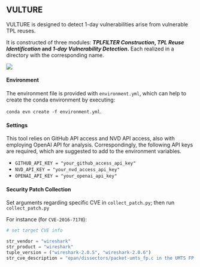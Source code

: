 ## VULTURE

VULTURE is designed to detect 1-day vulnerabilities arise from vulnerable TPL reuses. 

It is constructed of three modules: ***TPLFILTER Construction*, *TPL Reuse Identification* and *1-day Vulnerability Detection*.** Each realized in a directory with the corresponding name.

![](C:\Users\mxu49\PycharmProjects\Vulture\vulture.png)



#### Environment

The environment file is provided with `environment.yml`, which can help to create the conda environment by executing:

 `conda evn create -f environment.yml`.



#### Settings

This tool relies on GitHub API access and NVD API access, also with employing OpenAI API for analysis. Correspondingly, the following API keys are required, which are suggested to add to the environment variables.

* ``GITHUB_API_KEY = "your_github_access_api_key"``
* ``NVD_API_KEY = "your_nvd_access_api_key"``
* ``OPENAI_API_KEY = "your_openai_api_key"``



#### Security Patch Collection

Set arguments regarding specific CVE in `collect_patch.py`; then run `collect_patch.py`

For instance (for `CVE-2016-7178`):

```python
# set target CVE info

str_vendor = "wireshark"
str_product = "wireshark"
tuple_version = ("wireshark-2.0.5", "wireshark-2.0.6")
str_cve_description = "epan/dissectors/packet-umts_fp.c in the UMTS FP dissector in Wireshark 2.x before 2.0.6 does not ensure that memory is allocated for certain data structures, which allows remote attackers to cause a denial of service (invalid write access and application crash) via a crafted packe"
```